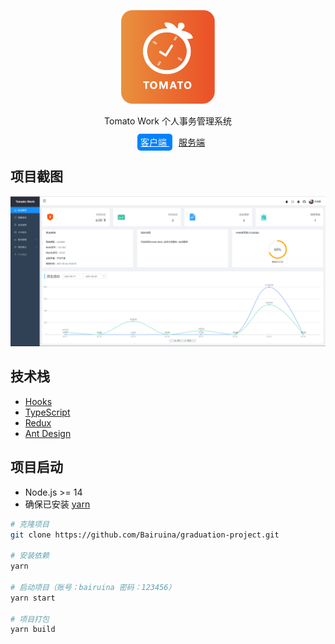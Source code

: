 
<p align="center">
  <img src="public/poster.png" width="150" />
  <p align="center">Tomato Work 个人事务管理系统</b>
  <p align="center">
    <a href="https://github.com/Bairuina/graduation-project" style="border-radius: 5px;color: #fff;background: #0082ff;padding:5px;margin:10px"> 
      客户端
    </a>
      <a href="https://github.com/Bairuina/graduation-project-sever">
      服务端
    </a>
  </p>
</p>


## 项目截图
![](media/screenshot.png)


## 技术栈
- [Hooks](https://zh-hans.reactjs.org/docs/hooks-intro.html)
- [TypeScript](https://www.typescriptlang.org/)
- [Redux](https://redux.js.org/tutorials/fundamentals/part-5-ui-react)
- [Ant Design](https://ant.design/docs/react/introduce-cn)


## 项目启动
- Node.js >= 14
- 确保已安装 [yarn](https://yarnpkg.com/)

``` bash
# 克隆项目
git clone https://github.com/Bairuina/graduation-project.git

# 安装依赖
yarn

# 启动项目（账号：bairuina 密码：123456）
yarn start

# 项目打包
yarn build
```
